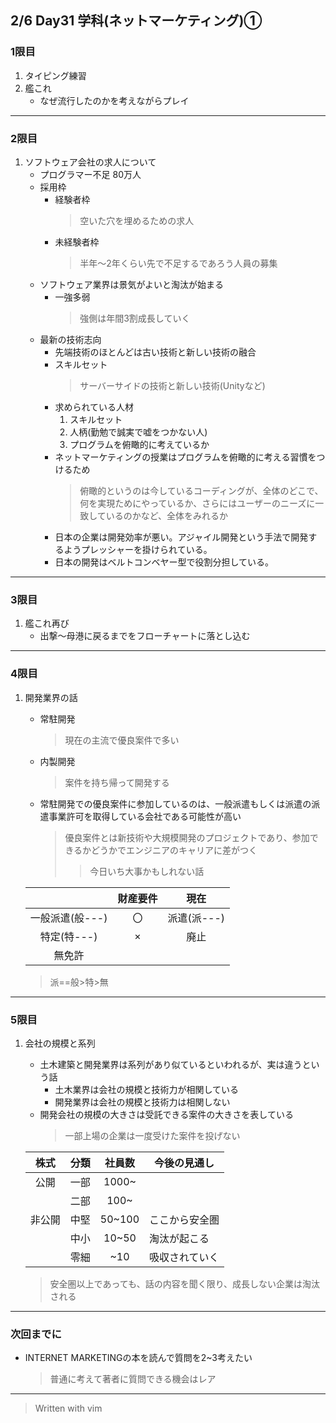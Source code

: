 ## 2/6 Day31 学科(ネットマーケティング)①
### 1限目
1. タイピング練習
1. 艦これ
	- なぜ流行したのかを考えながらプレイ
---
### 2限目
1. ソフトウェア会社の求人について
	- プログラマー不足 80万人
	- 採用枠
		- 経験者枠
			> 空いた穴を埋めるための求人
		- 未経験者枠
			> 半年～2年くらい先で不足するであろう人員の募集
	- ソフトウェア業界は景気がよいと淘汰が始まる
		- 一強多弱
			> 強側は年間3割成長していく
	- 最新の技術志向
		- 先端技術のほとんどは古い技術と新しい技術の融合
		- スキルセット
			> サーバーサイドの技術と新しい技術(Unityなど)
		- 求められている人材
			1. スキルセット
			1. 人柄(勤勉で誠実で嘘をつかない人)
			1. プログラムを俯瞰的に考えているか
		- ネットマーケティングの授業はプログラムを俯瞰的に考える習慣をつけるため
			> 俯瞰的というのは今しているコーディングが、全体のどこで、何を実現ためにやっているか、さらにはユーザーのニーズに一致しているのかなど、全体をみれるか
		- 日本の企業は開発効率が悪い。アジャイル開発という手法で開発するようプレッシャーを掛けられている。
		- 日本の開発はベルトコンベヤー型で役割分担している。
---
### 3限目
1. 艦これ再び
	- 出撃～母港に戻るまでをフローチャートに落とし込む
---
### 4限目
1. 開発業界の話
	- 常駐開発
		> 現在の主流で優良案件で多い
	- 内製開発
		> 案件を持ち帰って開発する
	- 常駐開発での優良案件に参加しているのは、一般派遣もしくは派遣の派遣事業許可を取得している会社である可能性が高い
		> 優良案件とは新技術や大規模開発のプロジェクトであり、参加できるかどうかでエンジニアのキャリアに差がつく
		>> 今日いち大事かもしれない話

	||財産要件|現在|
	|:--:|:--:|:--:|
	|一般派遣(般---)|〇|派遣(派---)|
	|特定(特---)|×|廃止|
	|無免許|||
	> 派==般>特>無
---
### 5限目
1. 会社の規模と系列
	- 土木建築と開発業界は系列があり似ているといわれるが、実は違うという話
		- 土木業界は会社の規模と技術力が相関している
		- 開発業界は会社の規模と技術力は相関しない
	- 開発会社の規模の大きさは受託できる案件の大きさを表している
		> 一部上場の企業は一度受けた案件を投げない

	|株式|分類|社員数|今後の見通し|
	|:--:|--|:--:|--|
	|公開|一部|1000~||
	||二部|100~||
	|非公開|中堅|50~100|ここから安全圏|
	||中小|10~50|淘汰が起こる|
	||零細|~10|吸収されていく|
	> 安全圏以上であっても、話の内容を聞く限り、成長しない企業は淘汰される
---
### 次回までに
- INTERNET MARKETINGの本を読んで質問を2~3考えたい
	> 普通に考えて著者に質問できる機会はレア
---
> Written with vim
